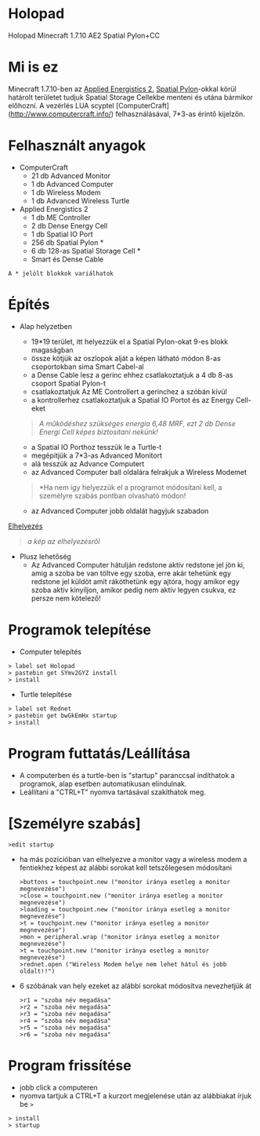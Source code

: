 # Holopad
Holopad Minecraft 1.7.10 AE2 Spatial Pylon+CC

# Mi is ez 

Minecraft 1.7.10-ben az [Applied Energistics 2.](http://ae-mod.info/) [Spatial Pylon](http://ae-mod.info/Spatial-Containment-Structure/)-okkal körül határolt területet tudjuk Spatial Storage Cellekbe menteni és utána bármikor előhozni. A vezérlés LUA scyptel [ComputerCraft] (http://www.computercraft.info/) felhasználásával, 7*3-as érintő kijelzőn.

# Felhasznált anyagok

* ComputerCraft 
	* 21 db Advanced Monitor
	* 1 db Advanced Computer
	* 1 db Wireless Modem
	* 1 db Advanced Wireless Turtle 
* Applied Energistics 2	
	* 1 db ME Controller
	* 2 db Dense Energy Cell 
	* 1 db Spatial IO Port 
	* 256 db Spatial Pylon *
	* 6 db 128-as Spatial Storage Cell *
	* Smart és Dense Cable
```
A * jelölt blokkok variálhatok 
```

# Építés
* Alap helyzetben
	* 19*19 terület, itt helyezzük el a Spatial Pylon-okat 9-es blokk magaságban 
	* össze kötjük az oszlopok alját a képen látható módon 8-as csoportokban sima Smart Cabel-al
	* a Dense Cable lesz a gerinc ehhez csatlakoztatjuk a 4 db 8-as csoport Spatial Pylon-t
	* csatlakoztatjuk Az ME Controllert a gerinchez a szóbán kívül
	* a kontrollerhez csatlakoztatjuk a Spatial IO Portot és az Energy Cell-eket
	
	> *A működéshez szükséges energia 6,48 MRF, ezt 2 db Dense Energi Cell képes biztositani nekünk!*
	
	* a Spatial IO Porthoz tesszük le a Turtle-t
	* megépítjük a 7*3-as Advanced Monitort
	* alá tesszük az Advance Computert
	* az Advanced Computer ball oldalára felrakjuk a Wireless Modemet
	
	> *Ha nem igy helyezzük el a programot módosítani kell,  a személyre szabás  pontban olvasható módon!
	
	* az Advanced Computer jobb oldalát hagyjuk szabadon
	
[Elhelyezés](kepek/size.jpg)

> *a kép az elhelyezésről*	
	
* Plusz lehetőség
	* Az Advanced Computer hátulján redstone aktív redstone jel jön ki, amig a szoba be van töltve egy szoba, erre akár tehetünk egy redstone jel küldöt amit ráköthetünk egy ajtóra, hogy amikor egy szoba aktív kinyíljon, amikor pedig nem aktív legyen csukva, ez persze nem kötelező!
	
# Programok telepítése
* Computer telepítés
```
> label set Holopad
> pastebin get SYmv2GYZ install
> install
```
* Turtle telepítése
```
> label set Rednet
> pastebin get bwGkEmHx startup
> install
```
# Program futtatás/Leállítása
* A computerben és a turtle-ben is "startup" paranccsal indíthatok a programok, alap esetben automatikusan elindulnak. 
* Leállítani a "CTRL+T" nyomva tartásával szakíthatok meg.

# [Személyre szabás]
```
>edit startup
```
* ha más pozícióban van elhelyezve a monitor vagy a wireless modem a fentiekhez képest az alábbi sorokat kell tetszőlegesen módosítani	
	
	```
	>buttons = touchpoint.new ("monitor iránya esetleg a monitor megnevezése") 
	>close = touchpoint.new ("monitor iránya esetleg a monitor megnevezése") 
	>loading = touchpoint.new ("monitor iránya esetleg a monitor megnevezése") 
	>t = touchpoint.new ("monitor iránya esetleg a monitor megnevezése") 
	>mon = peripheral.wrap ("monitor iránya esetleg a monitor megnevezése") 
	>t = touchpoint.new ("monitor iránya esetleg a monitor megnevezése") 
	>rednet.open ("Wireless Modem helye nem lehet hátul és jobb oldalt!!")
	```
		
* 6 szóbának van hely ezeket az alábbi sorokat módosítva nevezhetjük át
		
	```
	>r1 = "szoba név megadása"
	>r2 = "szoba név megadása"
	>r3 = "szoba név megadása" 
	>r4 = "szoba név megadása"
	>r5 = "szoba név megadása"
	>r6 = "szoba név megadása" 
	```
	
# Program frissítése
* jobb click a computeren 
* nyomva tartjuk a CTRL+T a kurzort megjelenése után az alábbiakat írjuk be `>`

```
> install
> startup
```

